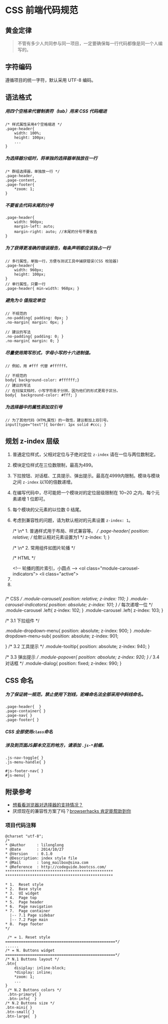 # CSS 前端代码规范
 
## 黄金定律


> 不管有多少人共同参与同一项目，一定要确保每一行代码都像是同一个人编写的。


## 字符编码

遵循项目的统一字符，默认采用 UTF-8 编码。


## 语法格式

##### 用四个空格来代替制表符（tab）用来 CSS 代码缩进

    /* 样式属性采用4个空格缩进 */
    .page-header{
        width: 100%;
        height: 100px;
        ...
    }

##### 为选择器分组时，将单独的选择器单独放在一行

    /* 群组选择器，单独放一行 */
    .page-header,
    .page-content,
    .page-footer{
        *zoom: 1;
    }
 
##### 不要省去代码末尾的分号

    .page-header{
        width: 960px;
        margin-left: auto;
        margin-right: auto; //末尾的分号不要省去
    }

##### 为了获得更准确的错误报告，每条声明都应该独占一行
    
    // 多行属性，单独一行，方便与测试工具中捕获错误(CSS 校验器)
    .page-header{
        width: 960px;  
        height: 100px;
    }
    // 单行属性，只要一行
    .page-header{ min-width: 960px; }

##### 避免为 0 值指定单位

    // 不规范的
    .no-padding{ padding: 0px; }
    .no-margin{ margin: 0px; }

    // 建议的写法
    .no-padding{ padding: 0; }
    .no-margin{ margin: 0; }

##### 尽量使用简写形式，字母小写的十六进制值。

    // 例如，用 #fff 代替 #ffffff。
    
    // 不规范的
    body{ background-color: #ffffff;}
    // 建议的写法 
    // 在扫描文档时，小写字符易于分辨，因为他们的形式更易于区分。
    body{  background-color: #fff; }

##### 为选择器中的属性添加双引号

    // 为了其他代码（HTML属性）的一致性，建议都加上双引号。
    input[type="text"]{ border: 1px solid #ccc; }

## 规划 z-index 层级

1. 普通定位样式，父相对定位与子绝对定位 `z-index` 请在一位与两位数制定。
2. 模块定位样式在三位数限制，最高为499。
3. 下拉按钮、对话框、工具提示、弹出提示。最高在4999内限制。模块与模块之间 `z-index` 以10的倍数递增。 
4. 在编写代码中，尽可能把一个模块对的定位层级限制在 10~20 之内，每个元素递增 1 位即可。
5. 每个模块的父元素的以位数 0 结尾。
6. 考虑到兼容性的问题，请为默认相对的元素设置 `z-index: 1`。


    /* 
     \n* 1. 普通样式用于布局、样式兼容等。
    */
    .page-header{
        position: relative;
        /* 给默认相对元素设置为1 */
        z-index: 1;
    }
   
    /* 
     \n* 2. 常用组件如图片轮播
    */
    
    /* HTML */
    <div class="module-carousel">
        &lt!-- 轮播的图片索引，小圆点 -->
        &ltol class="module-carousel-indicators">
            &ltli class="active"></li>
            <li></li>
            <li></li>
        </ol>
        <!-- 轮播的图片 -->
        <div class="module-carousel-inner">
            <div class="item active"><img src="images/1.jpg" alt="" /></div>
            <div class="item"><img src="images/2.jpg" alt="" /></div>
            <div class="item"><img src="images/3.jpg" alt="" /></div>
        </div>
         <!-- 轮播的左右箭头 -->
        <a href="#" class="left carousel-control"></a>
        <a href="#" class="right carousel-control"></a>
    </div>
    
    /* CSS */
    .module-carousel{
        position: relative;
        z-index: 110;
    }
    .module-carousel-indicators{
        position: absolute;
        z-index: 101;
    }
    /* 每次递增一位 */
    .module-carousel .left{ z-index: 102; }
    .module-carousel .left{ z-index: 103; }
    
    /* 3.1 下拉组件 */

    .module-dropdown-menu{
        position: absolute;
        z-index: 900;
    }
    .module-dropdown-menu-sub{
        position: absolute;
        z-index: 901;
        
    }
     /* 3.2 工具提示 */
    .module-tooltip{
        position: absolute;
        z-index: 940;
    }
     
     /* 3.3 弹出提示 */
    .module-popover{
        position: absolute;
        z-index: 920;
    }
    /* 3.4 对话框 */
    .module-dialog{
        position: fixed;
        z-index: 990;
    }

## CSS 命名

##### 为了保证统一规范，禁止使用下划线，驼峰命名法全部采用中斜线命名。
   
    .page-header{  }
    .page-container{ }
    .page-nav{ }
    .page-footer{ }

##### CSS 全部使用`class`命名 

##### 涉及到页面JS脚本交互的地方，请添加 `.js-*`前缀。

    .js-nav-toggle{ }
    .js-menu-handle{ }
    
    #js-footer-nav{ }
    #js-menu{ }

 
## 附录参考

* [想看看浏览器对选择器的支持情况？](http://labs.qianduan.net/css-selector/)
* 厌烦现在的兼容性方案了吗？[browserhacks 肯定能帮助到你](http://browserhacks.com/) 

### 项目代码注释

    @charset "utf-8";
    /*
    * @Author     : lilonglong
    * @Date       : 2014/10/27
    * @Version    : 0.1.0
    * @Description: index style file
    * @Mail       : long_mailbox@sina.com
    * @Reference  : http://codeguide.bootcss.com/
    ************************************************
    ************************************************
    
    * 1.  Reset style
    * 2.  Base style
    * 3.  UI widget
    * 4.  Page top
    * 5.  Page header
    * 6.  Page navigation
    * 7.  Page container
      |-- 7.1 Page sidebar
      |-- 7.2 Page main
    * 8.  Page footer
    */

     /* = 1. Reset style
    =================================================*/
    ......
    /* = N. Buttons widget
    =================================================*/
    /* N.1 Buttons layout */
    .btn{
        disiplay: inline-block;
        *display: inline;
        *zoom: 1;
        ...
    }
     /* N.2 Buttons colors */
     .btn-primary{ }
     .btn-info{  }
    /* N.2 Buttons size */
    .btn-mini{ }
    .btn-small{ }
    .btn-large{  }